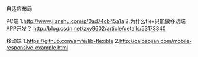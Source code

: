 自适应布局

PC端
1.http://www.jianshu.com/p/0ad74cb45a1a
2.为什么flex只能做移动端APP开发？
  http://blog.csdn.net/zxy9602/article/details/53173340

移动端
1.https://github.com/amfe/lib-flexible
2.http://caibaojian.com/mobile-responsive-example.html
